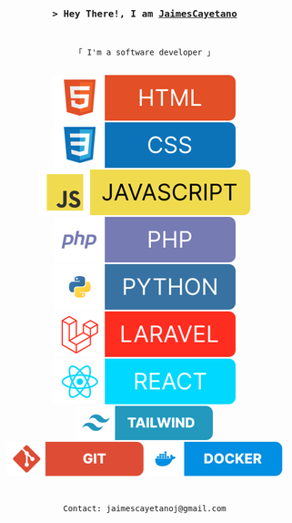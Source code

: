 <h3 align="center">
  <samp>&gt; Hey There!, I am
    <b><a target="_blank" href="https://github.com/jaimescayetano">JaimesCayetano</a></b>
  </samp>
</h3>

<br>

<p align="center">
  <!-- Intro -->
  <samp>
    「 I'm a software developer 」
    <br>
    <br>
  </samp>
  
  <!-- Technologies -->
  <div align="center">
    
![HTML5](https://raw.githubusercontent.com/jaimescayetano/images/d585e50da9089e49b9f3d4c7c39195b49d827f35/icons/html-icon.svg)
![CSS3](https://raw.githubusercontent.com/jaimescayetano/images/d585e50da9089e49b9f3d4c7c39195b49d827f35/icons/css-icon.svg)
![JavaScript](https://raw.githubusercontent.com/jaimescayetano/images/d585e50da9089e49b9f3d4c7c39195b49d827f35/icons/javascript.svg)
![PHP](https://raw.githubusercontent.com/jaimescayetano/images/d585e50da9089e49b9f3d4c7c39195b49d827f35/icons/php-icon.svg)
![Python](https://raw.githubusercontent.com/jaimescayetano/images/d585e50da9089e49b9f3d4c7c39195b49d827f35/icons/python-icon.svg)
<br/>
![Laravel](https://raw.githubusercontent.com/jaimescayetano/images/d585e50da9089e49b9f3d4c7c39195b49d827f35/icons/laravel-icon.svg)
![React](https://raw.githubusercontent.com/jaimescayetano/images/d585e50da9089e49b9f3d4c7c39195b49d827f35/icons/react-icon.svg)
![Tailwind](https://raw.githubusercontent.com/jaimescayetano/images/d585e50da9089e49b9f3d4c7c39195b49d827f35/icons/tailwind-icon.svg)
<br/>
![Git](https://raw.githubusercontent.com/jaimescayetano/images/d585e50da9089e49b9f3d4c7c39195b49d827f35/icons/git-icon.svg)
![Docker](https://raw.githubusercontent.com/jaimescayetano/images/d585e50da9089e49b9f3d4c7c39195b49d827f35/icons/docker-icon.svg)
  </div>
</p>

<br>

<p align="center">
  <samp>
    Contact: jaimescayetanoj@gmail.com
  </samp>
</p>
